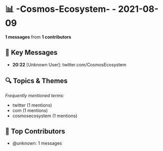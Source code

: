 # 📊 -Cosmos-Ecosystem- - 2021-08-09
**1 messages** from **1 contributors**

## 💬 Key Messages
- **20:22** [Unknown User]: twitter.com/CosmosEcosystem

## 🔍 Topics & Themes
*Frequently mentioned terms:*
- twitter (1 mentions)
- com (1 mentions)
- cosmosecosystem (1 mentions)

## 👥 Top Contributors
- @unknown: 1 messages